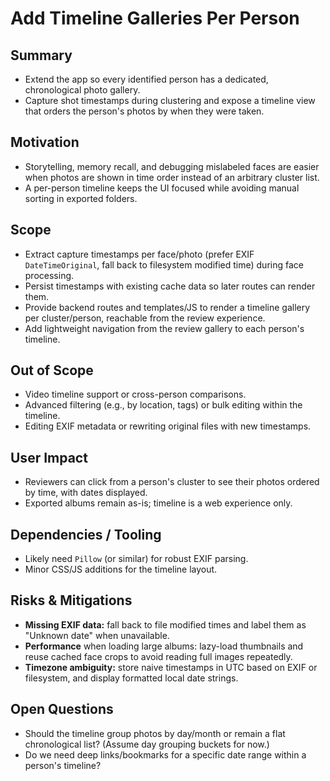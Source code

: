 # Add Timeline Galleries Per Person

## Summary
- Extend the app so every identified person has a dedicated, chronological photo gallery.
- Capture shot timestamps during clustering and expose a timeline view that orders the person's photos by when they were taken.

## Motivation
- Storytelling, memory recall, and debugging mislabeled faces are easier when photos are shown in time order instead of an arbitrary cluster list.
- A per-person timeline keeps the UI focused while avoiding manual sorting in exported folders.

## Scope
- Extract capture timestamps per face/photo (prefer EXIF `DateTimeOriginal`, fall back to filesystem modified time) during face processing.
- Persist timestamps with existing cache data so later routes can render them.
- Provide backend routes and templates/JS to render a timeline gallery per cluster/person, reachable from the review experience.
- Add lightweight navigation from the review gallery to each person's timeline.

## Out of Scope
- Video timeline support or cross-person comparisons.
- Advanced filtering (e.g., by location, tags) or bulk editing within the timeline.
- Editing EXIF metadata or rewriting original files with new timestamps.

## User Impact
- Reviewers can click from a person's cluster to see their photos ordered by time, with dates displayed.
- Exported albums remain as-is; timeline is a web experience only.

## Dependencies / Tooling
- Likely need `Pillow` (or similar) for robust EXIF parsing.
- Minor CSS/JS additions for the timeline layout.

## Risks & Mitigations
- **Missing EXIF data:** fall back to file modified times and label them as "Unknown date" when unavailable.
- **Performance** when loading large albums: lazy-load thumbnails and reuse cached face crops to avoid reading full images repeatedly.
- **Timezone ambiguity:** store naive timestamps in UTC based on EXIF or filesystem, and display formatted local date strings.

## Open Questions
- Should the timeline group photos by day/month or remain a flat chronological list? (Assume day grouping buckets for now.)
- Do we need deep links/bookmarks for a specific date range within a person's timeline?
